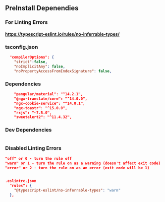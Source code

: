 ## PreInstall Depenendies

### For Linting Errors
#### https://typescript-eslint.io/rules/no-inferrable-types/

### tsconfig.json
```json
  "compilerOptions": {
    "strict":false,
    "noImplicitAny": false,
    "noPropertyAccessFromIndexSignature": false,
```
### Dependencies
```json
    "@angular/material": "^14.2.1",
    "@ngx-translate/core": "^14.0.0",
    "ngx-cookie-service": "^14.0.1",
    "ngx-toastr": "^15.0.0",
    "rxjs": "~7.5.0",
    "sweetalert2": "^11.4.32",
```
### Dev Dependencies
```json


```
### Disabled Linting Errors
```json
"off" or 0 - turn the rule off
"warn" or 1 - turn the rule on as a warning (doesn't affect exit code)
"error" or 2 - turn the rule on as an error (exit code will be 1)


.eslintrc.json
  "rules": {
    "@typescript-eslint/no-inferrable-types": "warn"
  },
```
